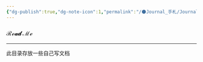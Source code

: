 ```yaml
---
{"dg-publish":true,"dg-note-icon":1,"permalink":"/🌑Journal_手札/Journal_readme/","dgPassFrontmatter":true,"noteIcon":1,"created":"2024-08-24T23:03:54.803+08:00","updated":"2024-08-25T19:27:59.025+08:00"}
---
```


### ℛℯ𝒶𝒹 ℳℯ
--- 
此目录存放一些自己写文档
